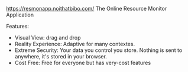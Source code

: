 https://resmonapp.noithatbibo.com/
The Online Resource Monitor Application

Features:
+ Visual View: drag and drop
+ Reality Experience: Adaptive for many contextes.
+ Extreme Security: Your data you control you store. Nothing is sent to anywhere, it's stored in your browser.
+ Cost Free: Free for everyone but has very-cost features
